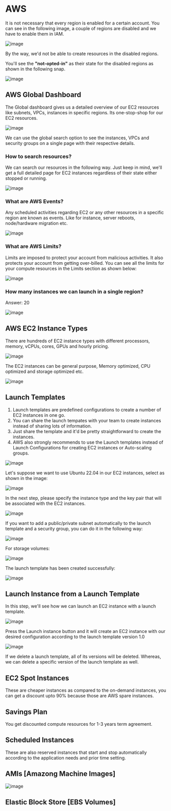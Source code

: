 # AWS

It is not necessary that every region is enabled for a certain account. You can see in the following image, a couple of regions are disabled and we have to enable them in IAM. 

![image](https://user-images.githubusercontent.com/21220549/235868422-30bd7dd0-3754-4a51-9f77-862826d2e555.png)

By the way, we'd not be able to create resources in the disabled regions.

You'll see the **"not-opted-in"** as their state for the disabled regions as shown in the following snap.

![image](https://user-images.githubusercontent.com/21220549/235870190-f35a5510-2c54-4787-9d14-822861662390.png)

## AWS Global Dashboard

The Global dashboard gives us a detailed overview of our EC2 resources like subnets, VPCs, instances in specific regions. Its one-stop-shop for our EC2 resources.

![image](https://user-images.githubusercontent.com/21220549/235869113-70ca225e-975d-4f9a-9745-99381e6d3210.png)

We can use the global search option to see the instances, VPCs and security groups on a single page with their respective details. 

### How to search resources?

We can search our resources in the following way. Just keep in mind, we'll get a full detailed page for EC2 instances regardless of their state either stopped or running.

![image](https://user-images.githubusercontent.com/21220549/235871233-2c8f50da-598d-4f35-9ba6-653d36475b0a.png)

### What are AWS Events?

Any scheduled activities regarding EC2 or any other resources in a specific region are known as events. Like for instance, server reboots, node/hardware migration etc.

![image](https://user-images.githubusercontent.com/21220549/235906091-9a6fd0c2-9ab1-473a-9d74-d6b369312be8.png)

### What are AWS Limits?

Limits are imposed to protect your account from malicious activities. It also protects your account from getting over-billed. You can see all the limits for your compute resources in the Limits section as shown below:

![image](https://user-images.githubusercontent.com/21220549/235908119-da0fcc4e-58f2-4ef2-ad38-dc86d433f06a.png)

### How many instances we can launch in a single region?

Answer: 20

![image](https://user-images.githubusercontent.com/21220549/235907906-9154be75-ecbe-40d1-9976-b2bd88c21875.png)

## AWS EC2 Instance Types
There are hundreds of EC2 instance types with different processors, memory, vCPUs, cores, GPUs and hourly pricing.

![image](https://user-images.githubusercontent.com/21220549/235932121-f7e8fd98-8615-4412-a393-76289adfc875.png)

The EC2 instances can be general purpose, Memory optimized, CPU optimized and storage optimized etc.

![image](https://user-images.githubusercontent.com/21220549/235931475-f20fac73-1bd3-4d60-9803-c4d56e922259.png)

## Launch Templates

1. Launch templates are predefined configurations to create a number of EC2 instances in one go. 
2. You can share the launch tempates with your team to create instances instead of sharing lots of information. 
3. Just share the template and it'd be pretty straightforward to create the instances. 
4. AWS also strongly recommends to use the Launch templates instead of Launch Configurations for creating EC2 instances or Auto-scaling groups.

![image](https://user-images.githubusercontent.com/21220549/236186946-96de6450-8e07-468e-b5b2-d68c3893008e.png)

Let's suppose we want to use Ubuntu 22.04 in our EC2 instances, select as shown in the image:

![image](https://user-images.githubusercontent.com/21220549/236187111-135fd76c-714b-432c-a158-ef4bfdd5c1d0.png)

In the next step, please specify the instance type and the key pair that will be associated with the EC2 instances.

![image](https://user-images.githubusercontent.com/21220549/236187572-486019c2-b7da-4931-b496-43eccab91ceb.png)

If you want to add a public/private subnet automatically to the launch template and a security group, you can do it in the following way:

![image](https://user-images.githubusercontent.com/21220549/236188012-226e5bc3-dcd3-4b1f-8a8e-f9837c2c8153.png)

For storage volumes:

![image](https://user-images.githubusercontent.com/21220549/236188151-3b72fd0b-8e3f-4f49-adf9-931db4ac182e.png)

The launch template has been created successfully:

![image](https://user-images.githubusercontent.com/21220549/236188308-235df6a8-b38c-40ad-b49d-527613b4b484.png)

## Launch Instance from a Launch Template

In this step, we'll see how we can launch an EC2 instance with a launch template.

![image](https://user-images.githubusercontent.com/21220549/236188659-bd643545-6da5-42e0-8c5f-b91650244890.png)

Press the Launch instance button and it will create an EC2 instance with our desired configuration according to the launch template version 1.0

![image](https://user-images.githubusercontent.com/21220549/236189017-60a7d204-8e45-4aa3-9ca5-523fd724a70d.png)

If we delete a launch template, all of its versions will be deleted. Whereas, we can delete a specific version of the launch template as well.

## EC2 Spot Instances

These are cheaper instances as compared to the on-demand instances, you can get a discount upto 90% because those are AWS spare instances.

## Savings Plan

You get discounted compute resources for 1-3 years term agreement.

## Scheduled Instances

These are also reserved instances that start and stop automatically according to the application needs and prior time setting.

## AMIs [Amazong Machine Images]

![image](https://user-images.githubusercontent.com/21220549/236218047-044b1ceb-5ade-4d7a-90dc-fb332d01e6a7.png)

## Elastic Block Store [EBS Volumes]






